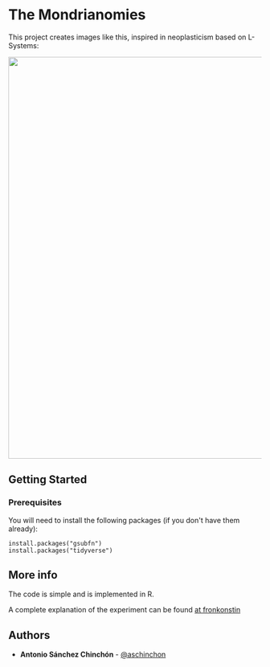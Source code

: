 # The Mondrianomies

This project creates images like this, inspired in neoplasticism based on L-Systems:

<img src="https://fronkonstin.com/wp-content/uploads/2022/03/dkzwov.png?resize=1024%2C1024&ssl=1" width="800" align="middle">

## Getting Started

### Prerequisites

You will need to install the following packages (if you don't have them already):

```
install.packages("gsubfn")
install.packages("tidyverse")
```

## More info

The code is simple and is implemented in R.

A complete explanation of the experiment can be found [at fronkonstin](https://fronkonstin.com/2022/03/25/the-mondrianomies/)

## Authors

* **Antonio Sánchez Chinchón** - [@aschinchon](https://twitter.com/aschinchon)

